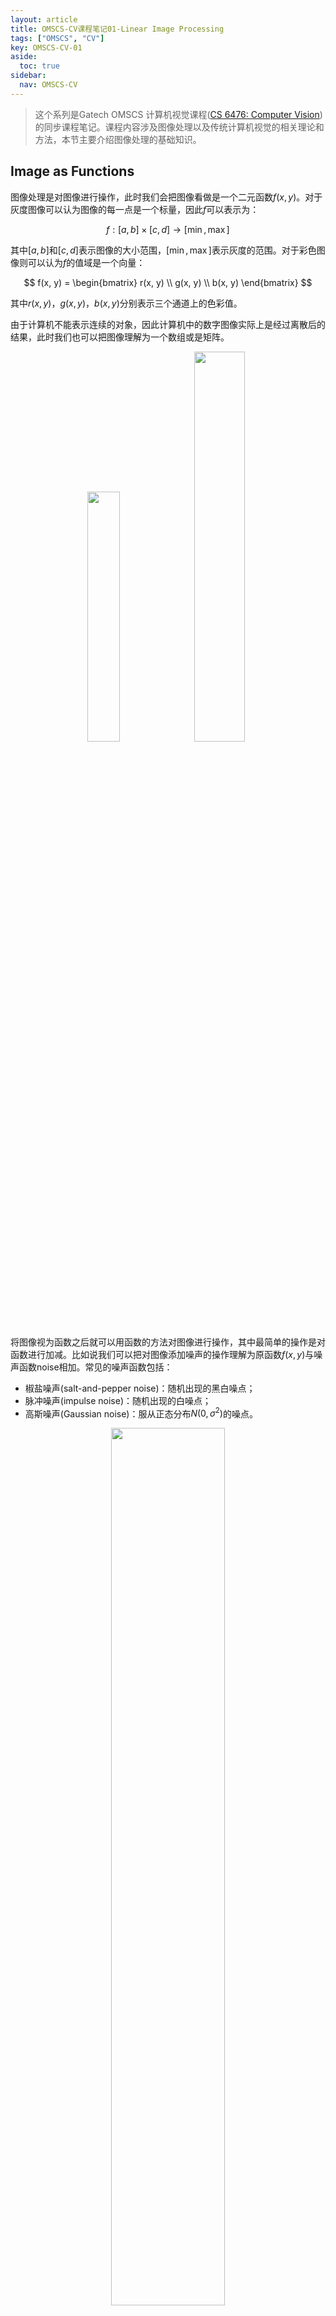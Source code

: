 ```yaml
---
layout: article
title: OMSCS-CV课程笔记01-Linear Image Processing
tags: ["OMSCS", "CV"]
key: OMSCS-CV-01
aside:
  toc: true
sidebar:
  nav: OMSCS-CV
---
```


> 这个系列是Gatech OMSCS 计算机视觉课程([CS 6476: Computer Vision](https://omscs.gatech.edu/cs-6476-computer-vision))的同步课程笔记。课程内容涉及图像处理以及传统计算机视觉的相关理论和方法，本节主要介绍图像处理的基础知识。
<!--more-->

## Image as Functions

图像处理是对图像进行操作，此时我们会把图像看做是一个二元函数$f(x,y)$。对于灰度图像可以认为图像的每一点是一个标量，因此$f$可以表示为：

$$
f:[a, b] \times [c, d] \rightarrow [\min, \max]
$$

其中$[a, b]$和$[c, d]$表示图像的大小范围，$[\min, \max]$表示灰度的范围。对于彩色图像则可以认为$f$的值域是一个向量：

$$
f(x, y) = 
\begin{bmatrix}
r(x, y) \\ g(x, y) \\ b(x, y)
\end{bmatrix}
$$

其中$r(x, y)$，$g(x, y)$，$b(x, y)$分别表示三个通道上的色彩值。

由于计算机不能表示连续的对象，因此计算机中的数字图像实际上是经过离散后的结果，此时我们也可以把图像理解为一个数组或是矩阵。

<div align=center>
<img src="https://i.imgur.com/Pxskgo5.png" width="32%">
<img src="https://i.imgur.com/Pa10JG2.png" width="40%">
</div>

将图像视为函数之后就可以用函数的方法对图像进行操作，其中最简单的操作是对函数进行加减。比如说我们可以把对图像添加噪声的操作理解为原函数$f(x, y)$与噪声函数noise相加。常见的噪声函数包括：

- 椒盐噪声(salt-and-pepper noise)：随机出现的黑白噪点；
- 脉冲噪声(impulse noise)：随机出现的白噪点；
- 高斯噪声(Gaussian noise)：服从正态分布$N(0, \sigma^2)$的噪点。

<div align=center>
<img src="https://i.imgur.com/xGQc9uM.png" width="60%">
</div>

对于高斯噪声，方差$\sigma^2$控制了噪声的强度：方差越大噪声越明显。

## Filtering

去除图像噪声的过程称为**滤波(filtering)**。尽管精确地还原出无噪声图像是非常困难的，但滤波可以使图像变得更加平滑，也可以实现图像模糊的视觉效果。为了便于讨论我们对噪声做出以下两条假定：

- 每一个像素点不带噪声的真值与它周围的像素值相近；
- 每一个像素点添加的噪声相互独立。

在这样的假设下我们可以使用滑动平均的方法对图像进行滤波，具体地针对每个像素点取它周围像素的平均值作为滤波的结果。假设我们已知图像$F(x,y)$，对它使用滑动平均进行滤波的过程如下：

<div align=center>
<img src="https://i.imgur.com/iCybD4n.png" width="50%">
</div>

<div align=center>
<img src="https://i.imgur.com/VGJ9mqJ.png" width="50%">
</div>

<div align=center>
<img src="https://i.imgur.com/SBpay1T.png" width="50%">
</div>

<div align=center>
<img src="https://i.imgur.com/YaSgCw1.png" width="50%">
</div>

以上过程写成数学表达式为：

$$
G(i, j) = \frac{1}{(2k+1)^2} \sum_{u=-k}^k \sum_{v=-k}^k F(i+u, j+v)
$$

其中$k$为邻域的半径。上述公式表明像素点的邻域对中心的贡献是相同的，每个相邻像素点都具有相同权重。实际中更常用的方法是对邻域中的像素赋予不同的权重，此时公式可以改写为：

$$
G(i, j) = \sum_{u=-k}^k \sum_{v=-k}^k H(u, v) F(i+u, j+v)
$$

其中$H(u, v)$满足$\sum H(u, v) = 1$，它代表邻域内不同像素具有的权重，称为滤波器的**核(kernel)**或者**模板(mask)**。上述的滤波过程称为**相关滤波(correlation filtering)**，记为$G = H \otimes F$。

使用**方块核(box filter)**进行滤波可以图像模糊的效果如下：

<div align=center>
<img src="https://i.imgur.com/ubX9JEI.png" width="30%">
<img src="https://i.imgur.com/GQa2SBz.png" width="30%">
</div>

仔细观察可以发现图像中有很多的方块状伪影。产生这种现象的原因是方块核并不能正确地反映图像模糊的过程：我们可以想象眼前有一个亮点不断离我们远去，随着距离的增加图像应该是中间亮边缘暗的，如下图所示：

<div align=center>
<img src="https://i.imgur.com/23SLRc2.png" width="20%">
</div>

因此要正确的实现图像模糊的效果我们需要类似于上图的核。实际中常用的核是**高斯核(Gaussian kernel)**，它可以看做是高斯函数的离散形式：

<div align=center>
<img src="https://i.imgur.com/2WtpHvU.png" width="70%">
</div>

使用高斯核代替方块核可以得到更加合理的模糊效果：

<div align=center>
<img src="https://i.imgur.com/ubX9JEI.png" width="30%">
<img src="https://i.imgur.com/zVfSVk4.png" width="30%">
</div>

## Linearity and Convolution

## Filters as Templates

## Edge Detection: Gradients

## Edge detection: 2D Operators